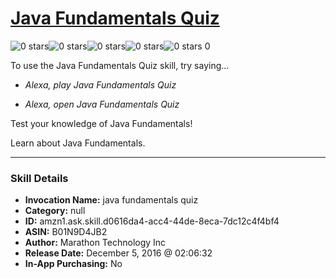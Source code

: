 # [Java Fundamentals Quiz](http://alexa.amazon.com/#skills/amzn1.ask.skill.d0616da4-acc4-44de-8eca-7dc12c4f4bf4)
![0 stars](../../images/ic_star_border_black_18dp_1x.png)![0 stars](../../images/ic_star_border_black_18dp_1x.png)![0 stars](../../images/ic_star_border_black_18dp_1x.png)![0 stars](../../images/ic_star_border_black_18dp_1x.png)![0 stars](../../images/ic_star_border_black_18dp_1x.png) 0

To use the Java Fundamentals Quiz skill, try saying...

* *Alexa, play Java Fundamentals Quiz*

* *Alexa, open Java Fundamentals Quiz*

Test your knowledge of Java Fundamentals!

Learn about Java Fundamentals.

***

### Skill Details

* **Invocation Name:** java fundamentals quiz
* **Category:** null
* **ID:** amzn1.ask.skill.d0616da4-acc4-44de-8eca-7dc12c4f4bf4
* **ASIN:** B01N9D4JB2
* **Author:** Marathon Technology Inc
* **Release Date:** December 5, 2016 @ 02:06:32
* **In-App Purchasing:** No
